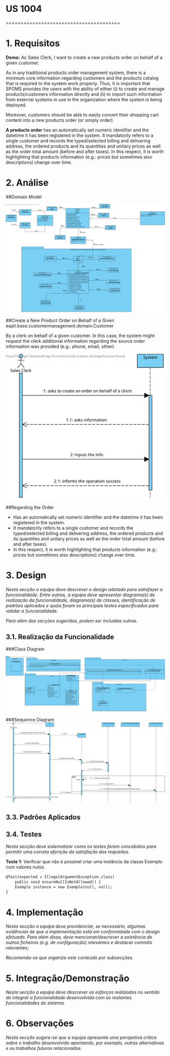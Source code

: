 # US 1004
=======================================


# 1. Requisitos



**Demo:** As Sales Clerk, I want to create a new products order on behalf of a given customer.



As in any traditional products order management system, there is a minimum core information
regarding customers and the products catalog that is required to the system work properly. Thus, it is
important that SPOMS provides the users with the ability of either (i) to create and manage
products/customers information directly and (ii) to import such information from external systems in
use in the organization where the system is being deployed.

Moreover, customers should be able to easily convert their shopping cart content into a new products
order (or simply order).

**A products order** has an automatically set numeric identifier and the datetime it has been registered
in the system. It mandatorily refers to a single customer and records the typed/selected billing and
delivering address, the ordered products and its quantities and unitary prices as well as the order total
amount (before and after taxes). In this respect, it is worth highlighting that products information
(e.g.: prices but sometimes also descriptions) change over time.

# 2. Análise

##Domain Model

![US1003DM](MD%201004.svg)

##Create a New Product Order on Behalf of a Given eapli.base.customermanagement.domain.Customer

By a clerk on behalf of a given customer. In this case, the system might request the clerk
additional information regarding the source order information was provided (e.g.: phone,
email, other).

![US1003SSD](SSD%201004.svg)

##Regarding the Order

* Has an automatically set numeric identifier and the datetime it has been registered
in the system. 
* It mandatorily refers to a single customer and records the typed/selected billing and
delivering address, the ordered products and its quantities and unitary prices as well as the order total
amount (before and after taxes). 
* In this respect, it is worth highlighting that products information
(e.g.: prices but sometimes also descriptions) change over time.


# 3. Design

*Nesta secção a equipa deve descrever o design adotado para satisfazer a funcionalidade. Entre outros, a equipa deve apresentar diagrama(s) de realização da funcionalidade, diagrama(s) de classes, identificação de padrões aplicados e quais foram os principais testes especificados para validar a funcionalidade.*

*Para além das secções sugeridas, podem ser incluídas outras.*


## 3.1. Realização da Funcionalidade

###Class Diagram

![US1003CD](CD%201004.svg)


###Sequence Diagram
![US1003SD](SD1004.svg)

## 3.3. Padrões Aplicados



## 3.4. Testes
*Nesta secção deve sistematizar como os testes foram concebidos para permitir uma correta aferição da satisfação dos requisitos.*

**Teste 1:** Verificar que não é possível criar uma instância da classe Exemplo com valores nulos.

	@Test(expected = IllegalArgumentException.class)
		public void ensureNullIsNotAllowed() {
		Exemplo instance = new Exemplo(null, null);
	}

# 4. Implementação

*Nesta secção a equipa deve providenciar, se necessário, algumas evidências de que a implementação está em conformidade com o design efetuado. Para além disso, deve mencionar/descrever a existência de outros ficheiros (e.g. de configuração) relevantes e destacar commits relevantes;*

*Recomenda-se que organize este conteúdo por subsecções.*

# 5. Integração/Demonstração

*Nesta secção a equipa deve descrever os esforços realizados no sentido de integrar a funcionalidade desenvolvida com as restantes funcionalidades do sistema.*

# 6. Observações

*Nesta secção sugere-se que a equipa apresente uma perspetiva critica sobre o trabalho desenvolvido apontando, por exemplo, outras alternativas e ou trabalhos futuros relacionados.*

